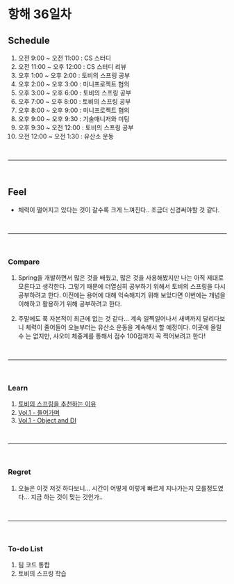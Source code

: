 # 항해 36일차

 ## Schedule
 1) 오전 9:00 ~ 오전 11:00 : CS 스터디
 2) 오전 11:00 ~ 오후 12:00 : CS 스터디 리뷰
 3) 오후 1:00 ~ 오후 2:00 : 토비의 스프링 공부
 4) 오후 2:00 ~ 오후 3:00 : 미니프로젝트 협의
 5) 오후 3:00 ~ 오후 6:00 : 토비의 스프링 공부
 6) 오후 7:00 ~ 오후 8:00 : 토비의 스프링 공부
 7) 오후 8:00 ~ 오후 9:00 : 미니프로젝트 협의
 8) 오후 9:00 ~ 오후 9:30 : 기술매니저와 미팅
 9) 오후 9:30 ~ 오전 12:00 : 토비의 스프링 공부
10) 오전 12:00 ~ 오전 1:30 : 유산소 운동

<br />
<hr>
<br />

## Feel
  - 체력이 떨어지고 있다는 것이 갈수록 크게 느껴진다.. 조금더 신경써야할 것 같다.

<br />
<hr>
<br />

### Compare
  1. Spring을 개발하면서 많은 것을 배웠고, 많은 것을 사용해봤지만 나는 아직 제대로 모른다고 생각한다. 그렇기 때문에 더열심히 공부하기 위해서 토비의 스프링을 다시 공부하려고 한다. 이전에는 용어에 대해 익숙해지기 위해 보았다면 이번에는 개념을 이해하고 활용하기 위해 공부하려고 한다.

  2. 주말에도 푹 자본적이 최근에 없는 것 같다... 계속 일찍일어나서 새벽까지 달리다보니 체력이 줄어들어 오늘부터는 유산소 운동을 계속해서 할 예정이다. 이곳에 올릴 수 는 없지만, 샤오미 체중계를 통해서 점수 100점까지 꼭 찍어보려고 한다!

<br />
<hr>
<br />

### Learn
  1. [토비의 스프링을 추천하는 이유](https://github.com/bang-star/Spring-Self-Study/blob/main/ReadME.md)
  2. [Vol.1 - 들어가며](https://github.com/bang-star/Spring-Self-Study/blob/main/Vol1/Entering.md)
  3. [Vol.1 - Object and DI](https://github.com/bang-star/Spring-Self-Study/blob/main/Vol1/Object_and_DI.md)
  
<br />
<hr>
<br />

### Regret 
  1. 오늘은 이것 저것 하다보니... 시간이 어떻게 이렇게 빠르게 지나가는지 모를정도였다... 지금 하는 것이 맞는 것인가..
   
<br />
<hr>
<br />

### To-do List 
  1. 팀 코드 통합
  2. 토비의 스프링 학습
